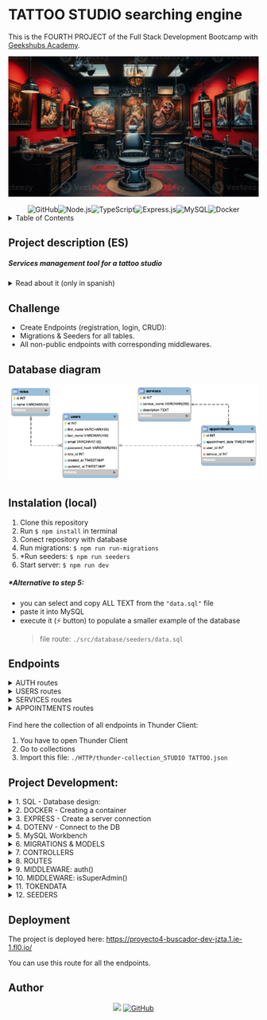 # TATTOO STUDIO searching engine

This is the FOURTH PROJECT of the Full Stack Development Bootcamp with <a href="https://github.com/GeeksHubsAcademy" target="_blank">Geekshubs Academy</a>.

![Tattoo studio](./img/modern-and-creative-tattoo-parlor-with-a-chair-brutal-interior-design-photo.jpg)

<div align="center">
<img src="https://img.shields.io/badge/GitHub-100000?style=for-the-badge&logo=github&logoColor=white" alt="GitHub" /><img src="https://img.shields.io/badge/Node.js-43853D?style=for-the-badge&logo=node.js&logoColor=white" alt="Node.js" /><img src="https://img.shields.io/badge/TypeScript-007ACC?style=for-the-badge&logo=typescript&logoColor=white" alt="TypeScript" /><img src="https://img.shields.io/badge/Express.js-404D59?style=for-the-badge" alt="Express.js"/><img src="https://img.shields.io/badge/MySQL-00000F?style=for-the-badge&logo=mysql&logoColor=white" alt="MySQL" /><img src="https://img.shields.io/badge/DOCKER-2020BF?style=for-the-badge&logo=docker&logoColor=white" alt="Docker" />
</div>

<details>
  <summary>Table of Contents</summary>
  <ol>
    <li><a href="#project-description-es">Description (ES)</a></li>
    <li><a href="#challenge">Challenge</a></li>
    <li><a href="#database-diagram">Database diagram</a></li>
    <li><a href="#instalation-local">Instalation</a></li>
    <li><a href="#endpoints">Endpoints</a></li>
    <li><a href="#project-development">Project development</a></li>
    <li><a href="#deployment">Deployment</a></li>
    <li><a href="#author">Author / Contact </a></li>
  </ol>
</details>


## Project description (ES)
##### Services management tool for a tattoo studio

<details>
  <summary>Read about it (only in spanish)</summary>
  <br/>
<b>Gestión de citas para un estudio de tatuajes:</b>
<br /><br />
El departamento de producto nos ha encomendado desarrollar el backend
correspondiente al sistema de gestión de citas para un estudio de tatuajes.

Los usuarios podrán registrarse en la aplicación, iniciar sesión y acceder a su área
personal. Dentro de su área, podrán visualizar una lista de las citas programadas
para servicios de tatuajes y piercing, así como crear nuevas citas para diversos
servicios que ofrece el estudio.

Además, se contará con una sección de usuario donde podrán acceder a sus datos
personales, visualizables únicamente por el propio usuario (perfil).
</details>


## Challenge
- Create Endpoints (registration, login, CRUD):
- Migrations & Seeders for all tables.
- All non-public endpoints with corresponding middlewares.


## Database diagram

![Reverse engineered diagram of the DB](./img/project4_DIAGRAM.png)

## Instalation (local)
1.  Clone this repository
2.  Run ` $ npm install ` in terminal
3.  Conect repository with database 
4.  Run migrations:  ` $ npm run run-migrations `
5.  *Run seeders:  ` $ npm run seeders `
6.  Start server:  ` $ npm run dev `

##### *Alternative to step 5:
- you can select and copy ALL TEXT from the `"data.sql"` file
- paste it into MySQL 
- execute it (⚡ button) to populate a smaller example of the database
    >file route: `./src/database/seeders/data.sql `


## Endpoints

<details>
<summary>AUTH routes</summary>

-   REGISTER new user
    
        POST https://proyecto4-buscador-dev-jzta.1.ie-1.fl0.io//api/auth/register

    body:
    
    ``` js
        {
            "first_name": "Sergio",
            "last_name": "Sergio",
            "email": "sergio@sergio.com",
            "password": "111111"
        }
    ```

-   LOGIN user

        POST https://proyecto4-buscador-dev-jzta.1.ie-1.fl0.io//api/auth/login
        
    body:

    ``` js
        {
            "email": "sergio@sergio.com",
            "password": "111111"
        }
    ```
</details>
<details>
<summary>USERS routes</summary>

-   GET ALL USERS  (including dinamic query search)

        GET https://proyecto4-buscador-dev-jzta.1.ie-1.fl0.io//api/users
        GET https://proyecto4-buscador-dev-jzta.1.ie-1.fl0.io//api/users?email=example@domain.com

- GET USER BY ID

      GET https://proyecto4-buscador-dev-jzta.1.ie-1.fl0.io//api/users/:id

-   UPDATE PROFILE (for the currently logged user)

        PUT https://proyecto4-buscador-dev-jzta.1.ie-1.fl0.io//api/users/self

    body:

    ```js
        {
            "first_name": "name",
            "last_name": "surname",
            "email": "something@domain.com",
            "password": "111111"
        }
    ```
-   UPDATE USER BY ID

        PUT https://proyecto4-buscador-dev-jzta.1.ie-1.fl0.io//api/users/:id

-   UPDATE USER'S ROLE

        PUT https://proyecto4-buscador-dev-jzta.1.ie-1.fl0.io//api/users/:id/:roleId

-   DELETE USER BY ID

        DELETE https://proyecto4-buscador-dev-jzta.1.ie-1.fl0.io//api/users/:id
</details>
<details>
<summary>SERVICES routes</summary>

-   CREATE A NEW SERVICE

        POST https://proyecto4-buscador-dev-jzta.1.ie-1.fl0.io//api/services

-   GET ALL SERVICES

        GET https://proyecto4-buscador-dev-jzta.1.ie-1.fl0.io//api/services

-   UPDATE SERVICE BY ID

        UPDATE https://proyecto4-buscador-dev-jzta.1.ie-1.fl0.io//api/services/:id

-   DELETE SERVICE BY ID

        DELETE https://proyecto4-buscador-dev-jzta.1.ie-1.fl0.io//api/services/:id
</details>
<details>
<summary>APPOINTMENTS routes</summary>

-   CREATE A NEW APPOINTMENT

        POST https://proyecto4-buscador-dev-jzta.1.ie-1.fl0.io//api/appointments

-   GET ALL APPOINTMENTS

        GET https://proyecto4-buscador-dev-jzta.1.ie-1.fl0.io//api/appointments

-   GET APPOINTMENTS BY ID

        GET https://proyecto4-buscador-dev-jzta.1.ie-1.fl0.io//api/appointments/:id

-   UPDATE APPOINTMENTS BY ID

        UPDATE https://proyecto4-buscador-dev-jzta.1.ie-1.fl0.io//api/appointments/:id

-   DELETE APPOINTMENTS BY ID

        DELETE https://proyecto4-buscador-dev-jzta.1.ie-1.fl0.io//api/appointments/:id

</details>

<br />
Find here the collection of all endpoints in Thunder Client:

1. You have to open Thunder Client
2. Go to collections
3. Import this file: `./HTTP/thunder-collection_STUDIO TATTOO.json`


## Project Development:

<details>
  <summary>1. SQL - Database design:</summary>
    
-   Analyze the task to find the purpose of the database and gather all requirements
-   Concept design: create an Entity-Relationship Diagram where we
define tables, their attributes, and the relationships with one another.
-   Normalization: eliminate redundancy, identify primary keys (PK) and foreign keys (FK)
-   Logical thinking: decide what can and cannot be 'NULL' (not required) and which are 'UNIQUE' fields
</details>

<details>
  <summary>2. DOCKER - Creating a container</summary>

-   Install docker
- Create a container
    > docker run -d -p 3306:3306 --name <container-name> -e MYSQL_ROOT_PASSWORD=<your_password> mysql
- Access it
    > mysql -h localhost -P 3306 -u root -p
you will need -h (host), -P (port), -u (username) and -p (password)
- Execute it
    > docker exec -it mysql-pruebas bash
</details>

<details>
  <summary>3. EXPRESS - Create a server connection</summary>

- We initiate NODE:  `$ npm init` 
    This creates 'package.json' where all the dependencies will be stored.

- We run the command: `$ npm install express --save`
    This creates 'package-lock.json' and the 'node_modules' folder

- We create the folder '.gitignore' and add '/node_modules' inside
    This blocks the heavy folder from being upload to github with the rest of the project.

- We install TYPESCRIPT (as developers) `$ npm install typescript -D`

- We create the 'tsconfig.json' file: `$ npx tsc --init`

- We install types /express & node: `$ npm install @types/express @types/node -D`

- We install dependencies to compile TS (nodemon): `$ npm install ts-node nodemon -D`

- We add a shortcut to the package.json's scripts:
    > "dev": "nodemon ./src/server.ts"

- We create the file '.env' with the PORT (of the server) and add '.env' to the '.gitignore'.

    Also add a copy '.env.sample' where we will storage a blueprint of data, without the sensitive information (in this case: 'PORT= ')

- We install 'dotenv': `$ npm i dotenv`
    This gets added to the dependencies and will grab data from the .env file
</details>

<details>
  <summary>4. DOTENV - Connect to the DB</summary>

- We create the folder 'src' with a 'server.ts' file inside.
    The main function connects to the server `startServer();`<br/>
- We link a new file called `app.ts` to separate responsabilities.<br/>
-   In this file we write the following code:

    ```js
    import express from "express";
    import dotenv from "dotenv";
    import { Request, Response } from "express";
    
    // links the .env folder
    dotenv.config(); 

    // runs server connection
    const app = express(); 

    // parses responses to .json)
    app.use(express.json()); 

    // sets up the connection port
    const PORT = process.env.PORT || 4002; 

    // server is up and listening to any upcomming request
    app.listen(3000, () => console.log('Servidor levantado en 3000')); 


    // testing request - 'Hello world' means we are ready to go!
    app.get('/', (req: Request, res: Response) => {
        res.send('Hello world!')
    }); 
    ```

- We run the server using the previously created nodemon shortcut: `$ npm run dev`
</details>

<details>
  <summary>5. MySQL Workbench</summary>

- We open the workbench and run the following commands:

    ```sql
    CREATE DATABASE <project_name>;
    USE <project_name>;
    ```
</details>

<details>
  <summary>6. MIGRATIONS & MODELS</summary>

- Creating MIGRATIONS [Data Definition Language (DDL): with typeorm]: `./src/database/migrations`
- Adding them to `DataSource.migrations` in the `db.ts` file: `Role, User, Service, Appointment`
- Creating MODELS (entities) [Data Manipulation Language (DML)]
- Adding them to `DataSource.entities` in the `db.ts` file: `Roles, Users, Services, Appointments`
</details>

<details>
  <summary>7. CONTROLLERS</summary>

- We create controllers (in a folder on the same level with `package.json`): 
    > `auth, roles, users, services, appointments`
</details>

<details>
  <summary>8. ROUTES</summary>

- We create routes (in `app.ts`) for CRUD (create, read, update and delete) database records.
</details>

<details>
  <summary>9. MIDDLEWARE: auth()</summary>
  
  - Additionally we need to control access to our data. We will use 'middleware' functions.

  -  `Auth` (authorisation systembased on TOKENs) will block anything that is not to be seen by the general public. In our case, it only does not affect to `register`, `login` and `getServices` (as those are the endpoints reachable without logging in)
  -  The `auth()` function verifies an encrypted TOKEN created automatically while logging in. With an active token we have access to other data.
</details>

<details>
  <summary>10. MIDDLEWARE: isSuperAdmin()</summary>
  
- We also want to grant special administrative access. With another middleware, the `isSuperAdmin()` function, we control PERMISSIONS.
- The 'superadmin' role would be able to reach all data, while Users would have a more limited reach. More levels can be implemented
</details>

<details>
  <summary>11. TOKENDATA</summary>

- For the TOKEN to work, we create a new file `./types/index.d.ts` with the following lines:

    ```js
    export type tokenData = {
        userId: number;
        roleName: string;
    };

    declare global {
        namespace Express {
            export interface Request {
                tokenData: tokenData;
            }
        }
    }
    ```
</details>

<details>
  <summary>12. SEEDERS</summary>

- In order to check out this project, you'll need to ppopulate the database.

- Follow steps 5 and 6 of the <a href="#instalation-local">instalation</a>
</details>


## Deployment
The project is deployed here:
https://proyecto4-buscador-dev-jzta.1.ie-1.fl0.io/

You can use this route for all the endpoints.


## Author
<div align="center">
<a href = "mailto:a.sergiotorres@gmail.com"><img src="https://img.shields.io/badge/Gmail-C6362C?style=for-the-badge&logo=gmail&logoColor=white" target="_blank"></a>
<a href="https://github.com/SergioTorresGarcia" target="_blank"><img src="https://img.shields.io/badge/GitHub-100000?style=for-the-badge&logo=github&logoColor=white" alt="GitHub" /></a> 
</div>